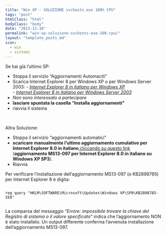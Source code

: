 ```yaml
---
title: "Win XP - SOLUZIONE svchosts.exe 100% CPU"
tags: "post"
htmlClass: "html"
bodyClass: "body"
date: "2013-12-16"
permalink: "win-xp-soluzione-svchosts-exe-100-cpu/"
layout: "template_posts_md"
icon:
  - win
  - sistemi
---
```

<p>Se hai già l&#8217;ultimo SP:</p>
<ul>
<li>Stoppa il servizio &#8220;Aggiornamenti Automaciti&#8221;</li>
<li>Scarica Internet Explorer 8 per Windows XP o per Windows Server 2003: - <a href="http://tinyurl.com/IE8WINXPITA" target="_blank"><em>Internet Explorer 8 in italiano per Windows XP</em></a><br />
- <a href="http://tinyurl.com/IE8WIN2003ITA" target="_blank"><em>Internet Explorer 8 in italiano per Windows Server 2003</em></a></li>
<li><em>Non sono interessato a partecipare</em></li>
<li><strong>lasciare spuntata la casella &#8220;Installa aggiornamenti&#8221;</strong></li>
<li>riavvia il sistema</li>
</ul>
<p>&nbsp;</p>
<p>Altra Soluzione:</p>
<ul>
<li>Stoppa il servizio &#8220;aggiornamenti automatici&#8221;</li>
<li><strong>scaricare manualmente l&#8217;ultimo aggiornamento cumulativo per Internet Explorer 8.0 in italiano</strong><a href="http://tinyurl.com/MS13-097-ITA" target="_blank"> cliccando su questo link</a> (<strong>aggiornamento MS13-097 per Internet Explorer 8.0 in italiano su Windows XP SP3</strong>).</li>
<li>Riavvia</li>
</ul>
<p>Per  verificare l&#8217;installazione dell&#8217;aggiornamento  MS13-097 (o KB2898785) per Internet Explorer 8 è digita:<br />
<code><br />
reg query "HKLM\SOFTWARE\Microsoft\Updates\Windows XP\SP0\KB2898785-IE8"<br />
</code></p>
<p>La comparsa del messaggio &#8220;<em>Errore: impossibile trovare la chiave del Registro di sistema o il valore specificato</em>&#8221;  indica che l&#8217;aggiornamento NON è stato installato. Un output differente  conferma l&#8217;avvenuta installazione dell&#8217;aggiornamento MS13-097.</p>

